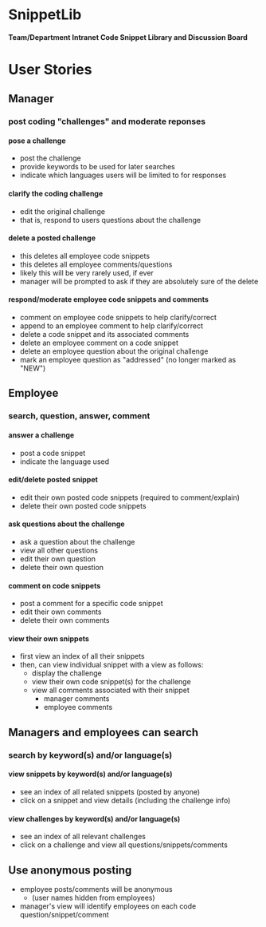 
# SnippetLib

#### Team/Department Intranet Code Snippet Library and Discussion Board

# User Stories

## Manager 

### post coding "challenges" and moderate reponses

#### pose a challenge

+ post the challenge 
+ provide keywords to be used for later searches
+ indicate which languages users will be limited to for responses

#### clarify the coding challenge

+ edit the original challenge
+ that is, respond to users questions about the challenge

#### delete a posted challenge

+ this deletes all employee code snippets
+ this deletes all employee comments/questions
+ likely this will be very rarely used, if ever
+ manager will be prompted to ask if they are absolutely sure of the delete

#### respond/moderate employee code snippets and comments

+ comment on employee code snippets to help clarify/correct
+ append to an employee comment to help clarify/correct
+ delete a code snippet and its associated comments
+ delete an employee comment on a code snippet
+ delete an employee question about the original challenge
+ mark an employee question as "addressed" (no longer marked as "NEW")


## Employee

### search, question, answer, comment

#### answer a challenge

+ post a code snippet
+ indicate the language used

#### edit/delete posted snippet

+ edit their own posted code snippets (required to comment/explain)
+ delete their own posted code snippets

#### ask questions about the challenge

+ ask a question about the challenge 
+ view all other questions
+ edit their own question 
+ delete their own question

#### comment on code snippets

+ post a comment for a specific code snippet
+ edit their own comments
+ delete their own comments

#### view their own snippets


+ first view an index of all their snippets
+ then, can view individual snippet with a view as follows:
  + display the challenge
  + view their own code snippet(s) for the challenge
  + view all comments associated with their snippet
    + manager comments
    + employee comments
    
## Managers and employees can search

### search by keyword(s) and/or language(s)

#### view snippets by keyword(s) and/or language(s)

+ see an index of all related snippets (posted by anyone)
+ click on a snippet and view details (including the challenge info) 

#### view challenges by keyword(s) and/or language(s)

+ see an index of all relevant challenges 
+ click on a challenge and view all questions/snippets/comments

## Use anonymous posting

+ employee posts/comments will be anonymous 
  + (user names hidden from employees)
+ manager's view will identify employees on each code question/snippet/comment

